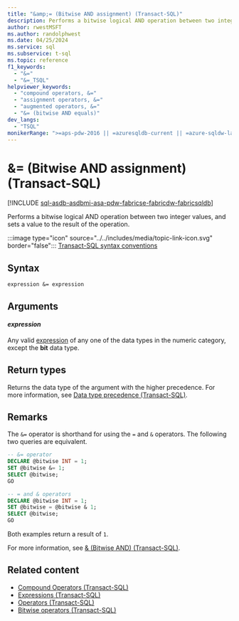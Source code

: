 ```yaml
---
title: "&amp;= (Bitwise AND assignment) (Transact-SQL)"
description: Performs a bitwise logical AND operation between two integer values, and sets a value to the result of the operation.
author: rwestMSFT
ms.author: randolphwest
ms.date: 04/25/2024
ms.service: sql
ms.subservice: t-sql
ms.topic: reference
f1_keywords:
  - "&="
  - "&=_TSQL"
helpviewer_keywords:
  - "compound operators, &="
  - "assignment operators, &="
  - "augmented operators, &="
  - "&= (bitwise AND equals)"
dev_langs:
  - "TSQL"
monikerRange: ">=aps-pdw-2016 || =azuresqldb-current || =azure-sqldw-latest || >=sql-server-2016 || >=sql-server-linux-2017 || =azuresqldb-mi-current || =fabric"
---
```


# &amp;= (Bitwise AND assignment) (Transact-SQL)

[!INCLUDE [sql-asdb-asdbmi-asa-pdw-fabricse-fabricdw-fabricsqldb](../../includes/applies-to-version/sql-asdb-asdbmi-asa-pdw-fabricse-fabricdw-fabricsqldb.md)]

Performs a bitwise logical AND operation between two integer values, and sets a value to the result of the operation.

:::image type="icon" source="../../includes/media/topic-link-icon.svg" border="false"::: [Transact-SQL syntax conventions](../../t-sql/language-elements/transact-sql-syntax-conventions-transact-sql.md)

## Syntax

```syntaxsql
expression &= expression
```

## Arguments

#### *expression*

Any valid [expression](expressions-transact-sql.md) of any one of the data types in the numeric category, except the **bit** data type.

## Return types

Returns the data type of the argument with the higher precedence. For more information, see [Data type precedence (Transact-SQL)](../data-types/data-type-precedence-transact-sql.md).

## Remarks

The `&=` operator is shorthand for using the `=` and `&` operators. The following two queries are equivalent.

```sql
-- &= operator
DECLARE @bitwise INT = 1;
SET @bitwise &= 1;
SELECT @bitwise;
GO

-- = and & operators
DECLARE @bitwise INT = 1;
SET @bitwise = @bitwise & 1;
SELECT @bitwise;
GO
```

Both examples return a result of `1`.

For more information, see [&amp; (Bitwise AND) (Transact-SQL)](bitwise-and-transact-sql.md).

## Related content

- [Compound Operators (Transact-SQL)](compound-operators-transact-sql.md)
- [Expressions (Transact-SQL)](expressions-transact-sql.md)
- [Operators (Transact-SQL)](operators-transact-sql.md)
- [Bitwise operators (Transact-SQL)](bitwise-operators-transact-sql.md)
